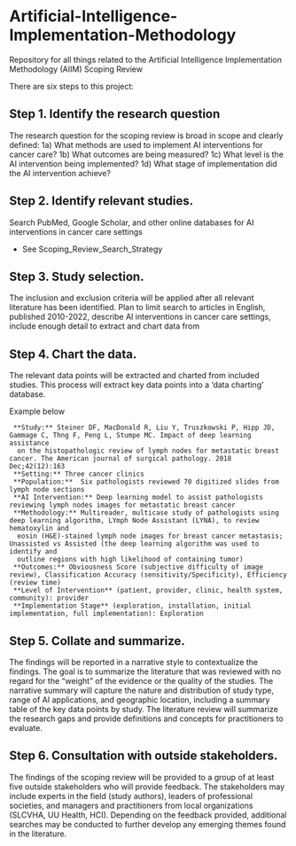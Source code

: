 # Artificial-Intelligence-Implementation-Methodology 
Repository for all things related to the Artificial Intelligence Implementation Methodology (AIIM) Scoping Review

There are six steps to this project: 

## Step 1. Identify the research question
The research question for the scoping review is broad in scope and clearly defined: 
  1a) What methods are used to implement AI interventions for cancer care? 
  1b) What outcomes are being measured? 
  1c) What level is the AI intervention being implemented? 
  1d) What stage of implementation did the AI intervention achieve?

## Step 2. Identify relevant studies. 
Search PubMed, Google Scholar, and other online databases for AI interventions in cancer care settings
  - See Scoping_Review_Search_Strategy

## Step 3. Study selection. 
The inclusion and exclusion criteria will be applied after all relevant literature has been identified.
Plan to limit search to articles in English, published 2010-2022, describe AI interventions in cancer care settings, include enough detail to extract and chart data from

## Step 4. Chart the data. 
The relevant data points will be extracted and charted from included studies. This process will extract key data points into a ‘data charting’ database. 
  
  Example below
  
     **Study:** Steiner DF, MacDonald R, Liu Y, Truszkowski P, Hipp JD, Gammage C, Thng F, Peng L, Stumpe MC. Impact of deep learning assistance 
      on the histopathologic review of lymph nodes for metastatic breast cancer. The American journal of surgical pathology. 2018 Dec;42(12):163
     **Setting:** Three cancer clinics 
     **Population:**  Six pathologists reviewed 70 digitized slides from lymph node sections
     **AI Intervention:** Deep learning model to assist pathologists reviewing lymph nodes images for metastatic breast cancer		 	 	 	
     **Methodology:** Multireader, multicase study of pathologists using deep learning algorithm, LYmph Node Assistant (LYNA), to review hematoxylin and 
      eosin (H&E)-stained lymph node images for breast cancer metastasis; Unassisted vs Assisted (the deep learning algorithm was used to identify and 
      outline regions with high likelihood of containing tumor)
     **Outcomes:** Obviousness Score (subjective difficulty of image review), Classification Accuracy (sensitivity/Specificity), Efficiency (review time)
     **Level of Intervention** (patient, provider, clinic, health system, community): provider
     **Implementation Stage** (exploration, installation, initial implementation, full implementation): Exploration
     
## Step 5. Collate and summarize. 
The findings will be reported in a narrative style to contextualize the findings. The goal is to summarize the literature that was reviewed with no regard for the “weight” of the evidence or the quality of the studies. The narrative summary will capture the nature and distribution of study type, range of AI applications, and geographic location, including a summary table of the key data points by study. The literature review will summarize the research gaps and provide definitions and concepts for practitioners to evaluate.

## Step 6. Consultation with outside stakeholders. 
The findings of the scoping review will be provided to a group of at least five outside stakeholders who will provide feedback. The stakeholders may include experts in the field (study authors), leaders of professional societies, and managers and practitioners from local organizations (SLCVHA, UU Health, HCI). Depending on the feedback provided, additional searches may be conducted to further develop any emerging themes found in the literature. 



